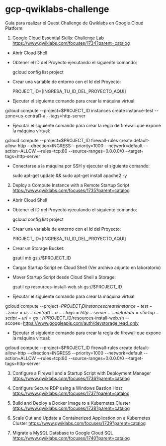 # gcp-qwiklabs-challenge
Guía para realizar el Quest Challenge de Qwiklabs en Google Cloud Platform

1) Google Cloud Essential Skills: Challenge Lab
https://www.qwiklabs.com/focuses/1734?parent=catalog

- Abrir Cloud Shell

- Obtener el ID del Proyecto ejecutando el siguiente comando:

	gcloud config list project

- Crear una variable de entorno con el Id del Proyecto:

	PROJECT_ID=[INGRESA_TU_ID_DEL_PROYECTO_AQUÍ]

- Ejecutar el siguiente comando para crear la máquina virtual:

gcloud compute --project=$PROJECT_ID instances create instance-test --zone=us-central1-a --tags=http-server

- Ejecutar el siguiente comando para crear la regla de firewall que expone la máquina virtual:

gcloud compute --project=$PROJECT_ID firewall-rules create default-allow-http --direction=INGRESS --priority=1000 --network=default --action=ALLOW --rules=tcp:80 --source-ranges=0.0.0.0/0 --target-tags=http-server

- Conectarse a la máquina por SSH y ejecutar el siguiente comando:

	sudo apt-get update && sudo apt-get install apache2 -y

2) Deploy a Compute Instance with a Remote Startup Script
https://www.qwiklabs.com/focuses/1735?parent=catalog

- Abrir Cloud Shell

- Obtener el ID del Proyecto ejecutando el siguiente comando:

	gcloud config list project

- Crear una variable de entorno con el Id del Proyecto:

	PROJECT_ID=[INGRESA_TU_ID_DEL_PROYECTO_AQUÍ]

- Crear un Storage Bucket:

	gsutil mb gs://$PROJECT_ID

- Cargar Startup Script en Cloud Shell (Ver archivo adjunto en laboratorio)

- Mover Startup Script desde Cloud Shell a Storage:

	gsutil cp resources-install-web.sh gs://$PROJECT_ID

- Ejecutar el siguiente comando para crear la máquina virtual:

gcloud compute --project=$PROJECT_ID instances create instance-test --zone=us-central1-a --tags=http-server --metadata=startup-script-url=gs://$PROJECT_ID/resources-install-web.sh --scopes=https://www.googleapis.com/auth/devstorage.read_only

- Ejecutar el siguiente comando para crear la regla de firewall que expone la máquina virtual:

gcloud compute --project=$PROJECT_ID firewall-rules create default-allow-http --direction=INGRESS --priority=1000 --network=default --action=ALLOW --rules=tcp:80 --source-ranges=0.0.0.0/0 --target-tags=http-server 

3) Configure a Firewall and a Startup Script with Deployment Manager
https://www.qwiklabs.com/focuses/1736?parent=catalog

4) Configure Secure RDP using a Windows Bastion Host
https://www.qwiklabs.com/focuses/1737?parent=catalog

5) Build and Deploy a Docker Image to a Kubernetes Cluster
https://www.qwiklabs.com/focuses/1738?parent=catalog

6) Scale Out and Update a Containerized Application on a Kubernetes Cluster
https://www.qwiklabs.com/focuses/1739?parent=catalog

7) Migrate a MySQL Database to Google Cloud SQL
https://www.qwiklabs.com/focuses/1740?parent=catalog
